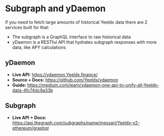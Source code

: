 # Subgraph and yDaemon

If you need to fetch large amounts of historical Yeeldx data there are 2 services built for that:

- The subgraph is a GraphQL interface to raw historical data
- yDaemon is a RESTful API that hydrates subgraph responses with more data, like APY calculations

## yDaemon

- **Live API:** https://ydaemon.Yeeldx.finance/
- **Source + Docs:** https://github.com/Yeeldx/ydaemon
- **Guide:** https://medium.com/iearn/ydaemon-one-api-to-unify-all-Yeeldx-data-4fc74dc9a33b

## Subgraph

- **Live API + Docs:** https://api.thegraph.com/subgraphs/name/messari/Yeeldx-v2-ethereum/graphql